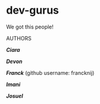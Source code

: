 # dev-gurus
We got this people!

AUTHORS

***Ciara***

***Devon***

***Franck*** (github username: francknij)

***Imani***

***Josuel***
